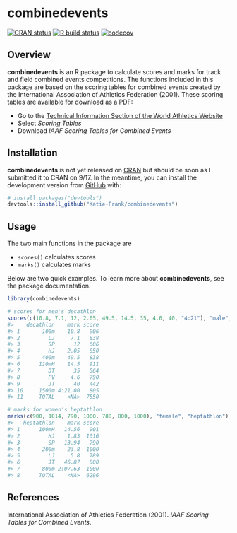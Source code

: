 
<!-- README.md is generated from README.Rmd. Please edit that file -->

# combinedevents

<!-- badges: start -->

[![CRAN
status](https://www.r-pkg.org/badges/version/combinedevents)](https://CRAN.R-project.org/package=combinedevents)
[![R build
status](https://github.com/Katie-Frank/combinedevents/workflows/R-CMD-check/badge.svg)](https://github.com/Katie-Frank/combinedevents/actions)
[![codecov](https://codecov.io/gh/Katie-Frank/combinedevents/branch/master/graph/badge.svg)](https://codecov.io/gh/Katie-Frank/combinedevents)

<!-- badges: end -->

## Overview

**combinedevents** is an R package to calculate scores and marks for
track and field combined events competitions. The functions included in
this package are based on the scoring tables for combined events created
by the International Association of Athletics Federation (2001). These
scoring tables are available for download as a PDF:

  - Go to the [Technical Information Section of the World Athletics
    Website](https://www.worldathletics.org/about-iaaf/documents/technical-information)
  - Select *Scoring Tables*
  - Download *IAAF Scoring Tables for Combined Events*

## Installation

**combinedevents** is not yet released on
[CRAN](https://CRAN.R-project.org) but should be soon as I submitted it
to CRAN on 9/17. In the meantime, you can install the development
version from [GitHub](https://github.com/) with:

``` r
# install.packages("devtools")
devtools::install_github("Katie-Frank/combinedevents")
```

<!-- You can install the released version of **combinedevents** from [CRAN](https://CRAN.R-project.org) with: -->

<!-- ``` r -->

<!-- install.packages("combinedevents") -->

<!-- ``` -->

## Usage

The two main functions in the package are

  - `scores()` calculates scores
  - `marks()` calculates marks

Below are two quick examples. To learn more about **combinedevents**,
see the package documentation.

``` r
library(combinedevents)

# scores for men's decathlon
scores(c(10.8, 7.1, 12, 2.05, 49.5, 14.5, 35, 4.6, 40, "4:21"), "male", "decathlon")
#>    decathlon    mark score
#> 1       100m    10.8   906
#> 2         LJ     7.1   838
#> 3         SP      12   606
#> 4         HJ    2.05   850
#> 5       400m    49.5   838
#> 6      110mH    14.5   911
#> 7         DT      35   564
#> 8         PV     4.6   790
#> 9         JT      40   442
#> 10     1500m 4:21.00   805
#> 11     TOTAL    <NA>  7550

# marks for women's heptathlon
marks(c(900, 1014, 790, 1000, 788, 800, 1000), "female", "heptathlon")
#>   heptathlon    mark score
#> 1      100mH   14.56   901
#> 2         HJ    1.83  1016
#> 3         SP   13.94   790
#> 4       200m    23.8  1000
#> 5         LJ     5.8   789
#> 6         JT   46.87   800
#> 7       800m 2:07.63  1000
#> 8      TOTAL    <NA>  6296
```

## References

International Association of Athletics Federation (2001). *IAAF Scoring
Tables for Combined Events*.
